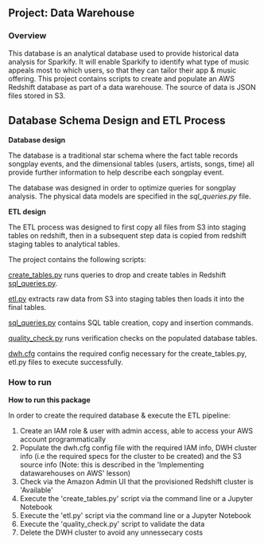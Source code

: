 ## Project: Data Warehouse

### Overview

This database is an analytical database used to provide historical data analysis for Sparkify. It will enable Sparkify to identify what type of music appeals most to which users, so that they can tailor their app & music offering.
This project contains scripts to create and populate an AWS Redshift database as part of a data warehouse. The source of data is JSON files stored in S3. 


## Database Schema Design and ETL Process
**Database design**

The database is a traditional star schema where the fact table records songplay events, and the dimensional tables (users, artists, songs, time) all provide further information to help describe each songplay event.

The database was designed in order to optimize queries for songplay analysis. The physical data models are specified in the *sql_queries.py* file.

**ETL design**

The ETL process was designed to first copy all files from S3 into staging tables on redshift, then in a subsequent step data is copied from redshift staging tables to analytical tables. 

The project contains the following scripts:


[create_tables.py](create_tables.py) runs queries to drop and create tables in Redshift [sql_queries.py](sql_queries.py).

[etl.py](etl.py) extracts raw data from S3 into staging tables then loads it into the final tables.

[sql_queries.py](sql_queries.py) contains SQL table creation, copy and insertion commands.

[quality_check.py](quality_check.py) runs verification checks on the populated database tables.

[dwh.cfg](dwh.cfg) contains the required config necessary for the create_tables.py, etl.py files to execute successfully.


### How to run

**How to run this package**

In order to create the required database & execute the ETL pipeline:
1. Create an IAM role & user with admin access, able to access your AWS account programmatically
2. Populate the dwh.cfg config file with the required IAM info, DWH cluster info (i.e the required specs for the cluster to be created) and the S3 source info (Note: this is described in the 'Implementing datawarehouses on AWS' lesson)
3. Check via the Amazon Admin UI that the provisioned Redshift cluster is 'Available'
4. Execute the 'create_tables.py' script via the command line or a Jupyter Notebook
5. Execute the 'etl.py' script via the command line or a Jupyter Notebook
6. Execute the 'quality_check.py' script to validate the data
7. Delete the DWH cluster to avoid any unnessecary costs
